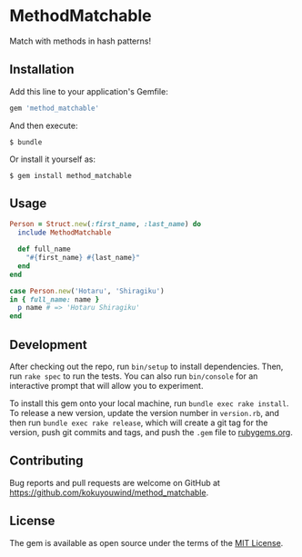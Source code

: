 # MethodMatchable

Match with methods in hash patterns!

## Installation

Add this line to your application's Gemfile:

```ruby
gem 'method_matchable'
```

And then execute:

    $ bundle

Or install it yourself as:

    $ gem install method_matchable

## Usage


```ruby
Person = Struct.new(:first_name, :last_name) do
  include MethodMatchable

  def full_name
    "#{first_name} #{last_name}"
  end
end

case Person.new('Hotaru', 'Shiragiku')
in { full_name: name }
  p name # => 'Hotaru Shiragiku'
end
```

## Development

After checking out the repo, run `bin/setup` to install dependencies. Then, run `rake spec` to run the tests. You can also run `bin/console` for an interactive prompt that will allow you to experiment.

To install this gem onto your local machine, run `bundle exec rake install`. To release a new version, update the version number in `version.rb`, and then run `bundle exec rake release`, which will create a git tag for the version, push git commits and tags, and push the `.gem` file to [rubygems.org](https://rubygems.org).

## Contributing

Bug reports and pull requests are welcome on GitHub at https://github.com/kokuyouwind/method_matchable.

## License

The gem is available as open source under the terms of the [MIT License](https://opensource.org/licenses/MIT).
